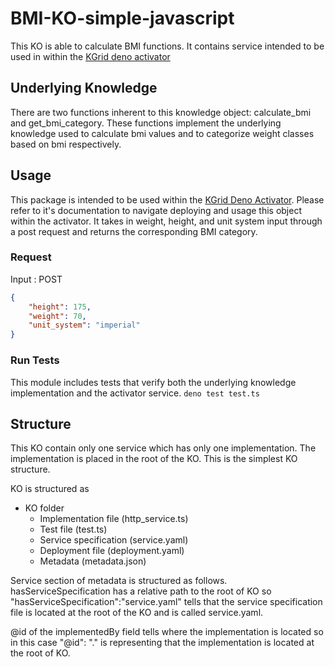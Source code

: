 # BMI-KO-simple-javascript

This KO is able to calculate BMI functions. It contains service intended to be used in within the [KGrid deno activator](https://github.com/kgrid/javascript-activator)

## Underlying Knowledge
There are two functions inherent to this knowledge object: calculate_bmi and get_bmi_category. These functions implement the underlying knowledge used to calculate bmi values and to categorize weight classes based on bmi respectively.

## Usage
This package is intended to be used within the [KGrid Deno Activator](https://github.com/kgrid/javascript-activator). Please refer to it's documentation to navigate deploying and usage this object within the activator. It takes in weight, height, and unit system input through a post request and returns the corresponding BMI category.

### Request
Input : POST
```json
{
    "height": 175,
    "weight": 70,
    "unit_system": "imperial"
}
```
### Run Tests
This module includes tests that verify both the underlying knowledge implementation and the activator service.
```deno test test.ts```

## Structure
This KO contain only one service which has only one implementation. The implementation is placed in the root of the KO. This is the simplest KO structure. 

KO is structured as

- KO folder 
    - Implementation file (http_service.ts)
    - Test file (test.ts)
    - Service specification (service.yaml)
    - Deployment file (deployment.yaml)
    - Metadata (metadata.json)

Service section of metadata is structured as follows. hasServiceSpecification has a relative path to the root of KO so "hasServiceSpecification":"service.yaml" tells that the service specification file is located at the root of the KO and is called service.yaml.

@id of the implementedBy field tells where the implementation is located so in this case "@id": "." is representing that the implementation is located at the root of KO.